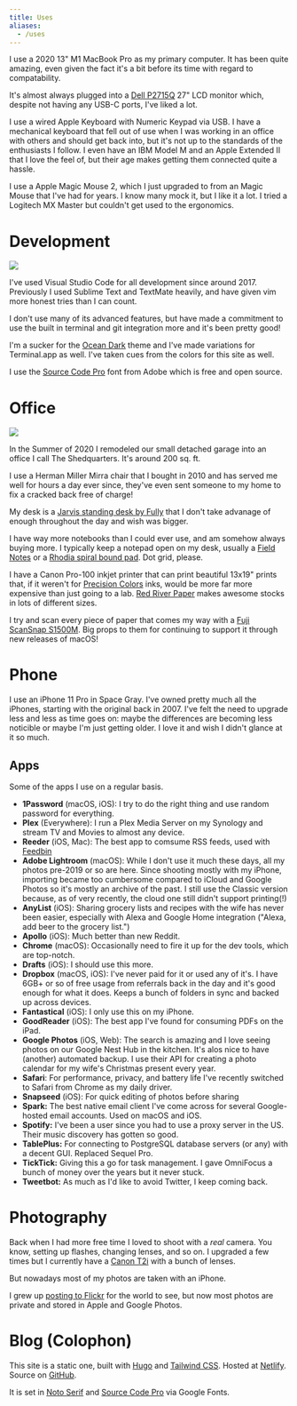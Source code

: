 ```yaml
---
title: Uses
aliases:
  - /uses
---
```


I use a 2020 13" M1 MacBook Pro as my primary computer. It has been quite amazing, even given the fact it's a bit before its time with regard to compatability.

It's almost always plugged into a [Dell P2715Q](https://www.dell.com/is/business/p/dell-p2715q-monitor/pd) 27" LCD monitor which, despite not having any USB-C ports, I've liked a lot.

I use a wired Apple Keyboard with Numeric Keypad via USB. I have a mechanical keyboard that fell out of use when I was working in an office with others and should get back into, but it's not up to the standards of the enthusiasts I follow. I even have an IBM Model M and an Apple Extended II that I love the feel of, but their age makes getting them connected quite a hassle.

I use a Apple Magic Mouse 2, which I just upgraded to from an Magic Mouse that I've had for years. I know many mock it, but I like it a lot. I tried a Logitech MX Master but couldn't get used to the ergonomics.

# Development

![](https://icdn.remarkedusercontent.com/s/q:90/rs:fit:1280/aHR0cHM6Ly9jZG4ucmVtYXJrZWR1c2VyY29udGVudC5jb20vZmlsZS9yZW1hcmtlZC1wcm9kLzEvbWFya3MvV2VzbWl5bkEvU2NyZWVuJTIwU2hvdCUyMDIwMjAtMTItMTYlMjBhdCUyMDMuMTQuNTQlMjBQTS5wbmc.jpg)

I've used Visual Studio Code for all development since around 2017. Previously I used Sublime Text and TextMate heavily, and have given vim more honest tries than I can count.

I don't use many of its advanced features, but have made a commitment to use the built in terminal and git integration more and it's been pretty good!

I'm a sucker for the [Ocean Dark](https://marketplace.visualstudio.com/items?itemName=kleber-swf.ocean-dark-extended) theme and I've made variations for Terminal.app as well. I've taken cues from the colors for this site as well.

I use the [Source Code Pro](https://github.com/adobe-fonts/source-code-pro) font from Adobe which is free and open source.

# Office

![](https://icdn.remarkedusercontent.com/s/sh:0.5/q:80/rs:fit:1280/aHR0cHM6Ly9jZG4ucmVtYXJrZWR1c2VyY29udGVudC5jb20vZmlsZS9yZW1hcmtlZC1wcm9kLzEvbWFya3Mvd29zNmk4UE0vSU1HXzA1NjguanBn.jpg)

In the Summer of 2020 I remodeled our small detached garage into an office I call The Shedquarters. It's around 200 sq. ft.

I use a Herman Miller Mirra chair that I bought in 2010 and has served me well for hours a day ever since, they've even sent someone to my home to fix a cracked back free of charge!

My desk is a [Jarvis standing desk by Fully](https://www.fully.com/standing-desks/jarvis/jarvis-adjustable-height-desk-bamboo.html) that I don't take advanage of enough throughout the day and wish was bigger.

I have way more notebooks than I could ever use, and am somehow always buying more. I typically keep a notepad open on my desk, usually a [Field Notes](https://fieldnotesbrand.com/products/pitch-black-memo-book) or a [Rhodia spiral bound pad](https://rhodiapads.com/collections_spiral_A5.php). Dot grid, please.

I have a Canon Pro-100 inkjet printer that can print beautiful 13x19" prints that, if it weren't for [Precision Colors](https://www.precisioncolors.com) inks, would be more far more expensive than just going to a lab. [Red River Paper](https://www.redrivercatalog.com) makes awesome stocks in lots of different sizes.

I try and scan every piece of paper that comes my way with a [Fuji ScanSnap S1500M](https://www.fujitsu.com/global/products/computing/peripheral/scanners/scansnap/discontinued/s1500m/s1500m.html). Big props to them for continuing to support it through new releases of macOS!

# Phone

I use an iPhone 11 Pro in Space Gray. I've owned pretty much all the iPhones, starting with the original back in 2007. I've felt the need to upgrade less and less as time goes on: maybe the differences are becoming less noticible or maybe I'm just getting older. I love it and wish I didn't glance at it so much.

## Apps

Some of the apps I use on a regular basis.

* **1Password** (macOS, iOS): I try to do the right thing and use random password for everything.
* **Plex** (Everywhere): I run a Plex Media Server on my Synology and stream TV and Movies to almost any device.
* **Reeder** (iOS, Mac): The best app to comsume RSS feeds, used with [Feedbin](https://feedbin.com)
* **Adobe Lightroom** (macOS): While I don't use it much these days, all my photos pre-2019 or so are here. Since shooting mostly with my iPhone, importing became too cumbersome compared to iCloud and Google Photos so it's mostly an archive of the past. I still use the Classic version because, as of very recently, the cloud one still didn't support printing(!)
* **AnyList** (iOS): Sharing grocery lists and recipes with the wife has never been easier, especially with Alexa and Google Home integration ("Alexa, add beer to the grocery list.")
* **Apollo** (iOS): Much better than new Reddit.
* **Chrome** (macOS): Occasionally need to fire it up for the dev tools, which are top-notch.
* **Drafts** (iOS): I should use this more.
* **Dropbox** (macOS, iOS): I've never paid for it or used any of it's. I have 6GB+ or so of free usage from referrals back in the day and it's good enough for what it does. Keeps a bunch of folders in sync and backed up across devices.
* **Fantastical** (iOS): I only use this on my iPhone.
* **GoodReader** (iOS): The best app I've found for consuming PDFs on the iPad.
* **Google Photos** (iOS, Web): The search is amazing and I love seeing photos on our Google Nest Hub in the kitchen. It's alos nice to have (another) automated backup. I use their API for creating a photo calendar for my wife's Christmas present every year.
* **Safari**: For performance, privacy, and battery life I've recently switched to Safari from Chrome as my daily driver.
* **Snapseed** (iOS): For quick editing of photos before sharing
* **Spark:** The best native email client I've come across for several Google-hosted email accounts. Used on macOS and iOS.
* **Spotify:** I've been a user since you had to use a proxy server in the US. Their music discovery has gotten so good.
* **TablePlus:** For connecting to PostgreSQL database servers (or any) with a decent GUI. Replaced Sequel Pro.
* **TickTick:** Giving this a go for task management. I gave OmniFocus a bunch of money over the years but it never stuck.
* **Tweetbot:** As much as I'd like to avoid Twitter, I keep coming back.

# Photography

Back when I had more free time I loved to shoot with a _real_ camera. You know, setting up flashes, changing lenses, and so on. I upgraded a few times but I currently have a [Canon T2i](https://shop.usa.canon.com/shop/en/catalog/eos-rebel-t2i-body) with a bunch of lenses.

But nowadays most of my photos are taken with an iPhone.

I grew up [posting to Flickr](https://www.flickr.com/photos/kevinmarsh/) for the world to see, but now most photos are private and stored in Apple and Google Photos.

# Blog (Colophon)

This site is a static one, built with [Hugo](https://gohugo.io) and [Tailwind CSS](https://tailwindcss.com). Hosted at [Netlify](https://www.netlify.com). Source on [GitHub](https://github.com/kmarsh/kevinmarsh.com).

It is set in [Noto Serif](https://fonts.google.com/specimen/Noto+Serif?query=noto+serif) and [Source Code Pro](https://fonts.google.com/specimen/Source+Code+Pro?query=source+code+pro) via Google Fonts.

